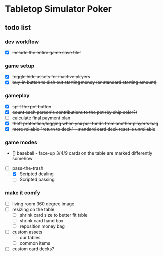 # Tabletop Simulator Poker

## todo list

### dev workflow
- [x] ~~include the entire game save files~~

### game setup
- [x] ~~toggle hide assets for inactive players~~
- [x] ~~buy-in button to dish out starting money (or standard starting amount)~~

### gameplay
- [x] ~~split the pot button~~
- [x] ~~count each person's contributions to the pot (by chip color?)~~
- [ ] calculate final payment plan
- [x] ~~theft protection/logging when you pull funds from another player's bag~~
- [x] ~~more reliable "return to deck" - standard card deck reset is unreliable~~

### game modes
- [] baseball - face-up 3/4/9 cards on the table are marked differently somehow 
- [ ] pass-the-trash
  - [x] Scripted dealing
  - [ ] Scripted passing

### make it comfy
- [ ] living room 360 degree image
- [ ] resizing on the table
  - [ ] shrink card size to better fit table
  - [ ] shrink card hand box
  - [ ] reposition money bag
- [ ] custom assets
  - [ ] our tables
  - [ ] common items
- [ ] custom card decks?
